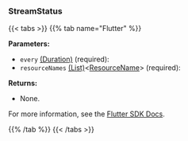 ### StreamStatus

{{< tabs >}}
{{% tab name="Flutter" %}}

**Parameters:**

- `every` [(Duration)](<INSERT PARAM TYPE LINK>) (required):
- `resourceNames` [(List)](https://api.flutter.dev/flutter/dart-core/List-class.html)<[ResourceName](https://flutter.viam.dev/viam_sdk/ResourceName-class.html)> (required):

**Returns:**

- None.

For more information, see the [Flutter SDK Docs](https://flutter.viam.dev/viam_protos.robot.robot/RobotServiceClient/streamStatus.html).

{{% /tab %}}
{{< /tabs >}}
